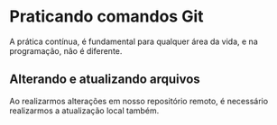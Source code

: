 # Praticando comandos Git
A prática contínua, é fundamental para qualquer área da vida, e na programação, não é diferente.

## Alterando e atualizando arquivos
Ao realizarmos alterações em nosso repositório remoto, é necessário realizarmos a atualização local também.
